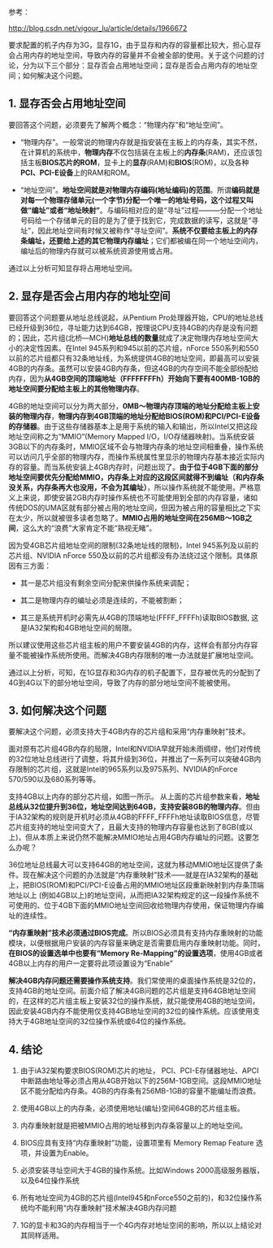 参考：

http://blog.csdn.net/vigour_lu/article/details/1966672

要求配置的机子内存为3G，显存1G，由于显存和内存的容量都比较大，担心显存会占用内存的地址空间，导致内存的容量并不会被全部的使用。关于这个问题的讨论，分为以下三个部分：显存否会占用地址空间；显存是否会占用内存的地址空间；如何解决这个问题。

## 1. 显存否会占用地址空间

要回答这个问题，必须要先了解两个概念：“物理内存”和“地址空间”。

- “物理内存”。一般常说的物理内存就是指安装在主板上的内存条，其实不然，在计算机的系统中，**物理内存**不仅包括装在主板上的**内存条**(RAM)，还应该包括主板**BIOS芯片的ROM**，显卡上的**显存**(RAM)和**BIOS**(ROM)，以及各种**PCI、PCI-E设备**上的RAM和ROM。

- “地址空间”。**地址空间就是对物理内存编码(地址编码)的范围**。所谓**编码就是对每一个物理存储单元(一个字节)分配一个唯一的地址号码，这个过程又叫做“编址”或者“地址映射”**。与编码相对应的是“寻址”过程———分配一个地址号码给一个存储单元的目的是为了便于找到它，完成数据的读写，这就是“寻址”，因此地址空间有时候又被称作“寻址空间”。**系统不仅要给主板上的内存条编址，还要给上述的其它物理内存编址**；它们都被编在同一个地址空间内，编址后的物理内存就可以被系统资源使用或占用。

通过以上分析可知显存将占用地址空间。

## 2. 显存是否会占用内存的地址空间

要回答这个问题要从地址总线说起，从Pentium Pro处理器开始，CPU的地址总线已经升级到36位，寻址能力达到64GB，按理说CPU支持4GB的内存是没有问题的；因此，芯片组(北桥—MCH)**地址总线的数量**就成了决定物理内存地址空间大小的决定性因素。在Intel 945系列和945以前的芯片组，nForce 550系列和550以前的芯片组都只有32条地址线，为系统提供4GB的地址空间，即最高可以安装4GB的内存条。虽然可以安装4GB内存条，但这4GB的内存空间不能全部纷配给内存，因为**从4GB空间的顶端地址（FFFFFFFFh）开始向下要有400MB-1GB的地址空间要分配给主板上的其他物理内存**。

4GB的地址空间可以分为两大部分，**0MB～物理内存顶端的地址分配给主板上安装的物理内存**，**物理内存到4GB顶端的地址分配给BIOS(ROM)和PCI/PCI-E设备的存储器**。由于这些存储器基本上是用于系统的输入和输出，所以Intel又把这段地址空间称之为“MMIO”(Memory Mapped I/O，I/O存储器映射)。当系统安装3GB以下的内存条时，MMIO区域不会与物理内存条的地址空间相重叠，操作系统可以访问几乎全部的物理内存，而操作系统属性里显示的物理内存基本接近实际内存的容量。而当系统安装上4GB内存时，问题出现了。**由于位于4GB下面的部分地址空间要优先分配给MMIO，内存条上对应的这段区间就得不到编址（和内存条没关系，内存条再大也没用，不会为其编址）**，所以操作系统就不能使用。严格意义上来说，即使安装2GB内存时操作系统也不可能使用到全部的内存容量，诸如传统DOS的UMA区就有部分被占用的地址空间，但因为被占用的容量相比之下实在太少，所以就被很多读者忽略了。**MMIO占用的地址空间在256MB～1GB之间**，这么大的“浪费”大家肯定不能“熟视无睹”。

因为受4GB芯片组地址空间的限制(32条地址线的限制)，Intel 945系列及以前的芯片组、NVIDIA nForce 550及以前的芯片组都没有办法绕过这个限制。具体原因有三方面：

- 其一是芯片组没有剩余空间分配来供操作系统来调配；

- 其二是物理内存的编址必须是连续的，不能被割断；

- 其三是系统开机时必需先从4GB的顶端地址(FFFF_FFFFh)读取BIOS数据, 这是IA32架构和4GB地址空间的局限。 

所以建议使用这些芯片组主板的用户不要安装4GB的内存，这样会有部分内存容量不能被操作系统所使用。而解决4GB内存限制的唯一办法就是扩展地址空间。

通过以上分析，可知，在1G显存和3G内存的机子配置下，显存被优先的分配到了4G到4G以下的部分地址空间，导致了内存的部分地址空间不能被使用。

## 3. 如何解决这个问题

要解决这个问题，必须支持大于4GB内存的芯片组和采用“内存重映射”技术。

面对原有芯片组4GB内存的局限，Intel和NVIDIA早就开始未雨绸缪，他们对传统的32位地址总线进行了调整，将其升级到36位，并推出了一系列可以突破4GB内存限制的芯片组，这就是Intel的965系列以及975系列、NVIDIA的nForce 570/590以及680系列等等。
    
支持4GB以上内存的部分芯片组，如图一所示。 从上面的芯片组参数来看，**地址总线从32位提升到36位，地址空间达到64GB，支持安装8GB的物理内存**。但由于IA32架构的规则是开机时必须从4GB的FFFF_FFFFh地址读取BIOS信息，尽管芯片组支持的地址空间变大了，且最大支持的物理内存容量也达到了8GB(或以上)，但从本质上来说仍然不能解决MMIO地址占用4GB内存编址的问题。这要怎么办呢？ 

36位地址总线最大可以支持64GB的地址空间，这就为移动MMIO地址区提供了条件。现在解决这个问题的办法就是“内存重映射”技术——就是在IA32架构的基础上，把BIOS(ROM)和PCI/PCI-E设备占用的MMIO地址区段重新映射到内存条顶端地址以上 (例如4GB以上)的地址空间，从而把IA32架构规定的这一段操作系统不可使用的、位于4GB下面的MMIO地址空间回收给物理内存使用，保证物理内存编址的连续性。

**“内存重映射”技术必须通过BIOS完成**。所以BIOS必须具有支持内存重映射的功能模块，以便根据用户安装的内存容量来确定是否需要启用内存重映射功能。同时，**在BIOS的设置选单中也要有“Memory Re-Mapping”的设置选项**，使用4GB或者4GB以上内存的用户一定要将此项设置设为“Enable”

**解决4GB内存问题还需要操作系统支持**。我们常使用的桌面操作系统是32位的，支持4GB的地址空间。前面介绍了解决4GB问题的芯片组是支持64GB地址空间的，在这样的芯片组主板上安装32位的操作系统，就只能使用4GB的地址空间，因此安装4GB内存不能使用仅支持4GB地址空间的32位的操作系统。应该使用支持大于4GB地址空间的32位操作系统或64位的操作系统。

## 4. 结论

1. 由于iA32架构要求BIOS(ROM)芯片的地址， PCI、PCI-E存储器地址、APCI中断路由地址等必须占用从4GB开始以下的256M-1GB空间。这段MMIO地址区不能分配给内存条。4GB的内存条有256MB-1GB的容量不能编址而浪费。 

2. 使用4GB以上的内存条，必须使用地址(编址)空间64GB的芯片组主板。  

3. 内存重映射就是把被MMIO占用的地址移到内存条容量以上的地址空间。 

4. BIOS应具有支持“内存重映射”功能，设置项里有 Memory Remap Feature 选项，并设置为Enable。 

5. 必须安装寻址空间大于4GB的操作系统。比如Windows 2000高级服务器版，以及64位操作系统 

6. 所有地址空间为4GB的芯片组(Intel945和nForce550之前的)，和32位操作系统均不能利用“内存重映射”技术解决4GB内存问题

7. 1G的显卡和3G的内存相当于一个4G内存对地址空间的影响，所以以上结论对其同样适用。